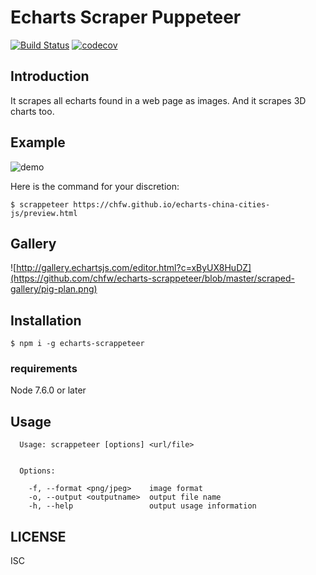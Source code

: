 # Echarts Scraper Puppeteer

[![Build Status](https://travis-ci.org/chfw/echarts-scrappeteer.svg?branch=master)](https://travis-ci.org/chfw/echarts-scrappeteer) [![codecov](https://codecov.io/gh/chfw/echarts-scrappeteer/branch/master/graph/badge.svg)](https://codecov.io/gh/chfw/echarts-scrappeteer)


## Introduction

It scrapes all echarts found in a web page as images. And it scrapes 3D charts too.

## Example

![demo](https://github.com/chfw/echarts-scrappeteer/blob/master/demo.gif)


Here is the command for your discretion:

```
$ scrappeteer https://chfw.github.io/echarts-china-cities-js/preview.html
```

## Gallery

![http://gallery.echartsjs.com/editor.html?c=xByUX8HuDZ](https://github.com/chfw/echarts-scrappeteer/blob/master/scraped-gallery/pig-plan.png)

## Installation

```shell
$ npm i -g echarts-scrappeteer
```

### requirements

Node 7.6.0 or later

## Usage

```shell
  Usage: scrappeteer [options] <url/file>


  Options:

    -f, --format <png/jpeg>    image format
    -o, --output <outputname>  output file name
    -h, --help                 output usage information
```

## LICENSE

ISC
